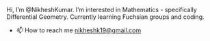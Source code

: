 Hi, I’m @NikheshKumar. I’m interested in Mathematics - specifically Differential Geometry. Currently learning Fuchsian groups and coding. 
- 📫 How to reach me nikheshk19@gmail.com

<!---
NikheshKumar/NikheshKumar is a ✨ special ✨ repository because its `README.md` (this file) appears on your GitHub profile.
You can click the Preview link to take a look at your changes.
--->

